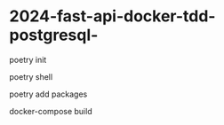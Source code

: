 # 2024-fast-api-docker-tdd-postgresql-


poetry init

poetry shell

poetry add packages

docker-compose build


